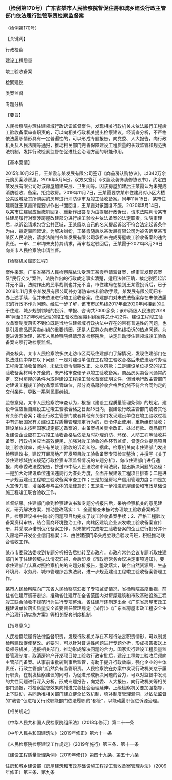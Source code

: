 ### （检例第170号）广东省某市人民检察院督促住房和城乡建设行政主管部门依法履行监管职责检察监督案
（检例第170号）

【关键词】

行政检察

建设工程质量

竣工验收备案

检察建议

类案监督

专题分析

【要旨】

人民检察院办理住建领域行政诉讼监督案件，发现相关行政机关未依法履行工程竣工验收备案审查职责的，可以向相关行政机关提出检察建议。经调查分析，不严格依法履职情形具有一定普遍性的，可以形成专题报告，向党委、人大报告，向行政机关及人民法院等通报，推动相关部门完善保障建设工程质量的长效监管和规范执法机制，发挥行政检察监督在促进社会治理方面的职能作用。

【基本案情】

2015年10月22日，王某霞与某发展有限公司签订《商品房认购协议》，以342万余元购买案涉房屋。2016年5月5日，双方又签订《改造及装饰装修协议书》，约定由某发展有限公司对该房屋加建夹层、卫生间等。因该房屋加建后王某霞认为未完成消防验收、备案，拒绝收房。2019年11月7日，王某霞要求某市住建局对小区大楼公共区域及其所购买的房屋进行消防评审及竣工验收备案。同年11月15日，某市住建局就王某霞所提要求作出书面回复，王某霞对该回复不服，2020年5月14日，以某市住建局应当撤销回复、重新作出答复为由提起行政诉讼，请求法院判令某市住建局履行对案涉房屋改建部分进行竣工验收并依法备案的法定职责。法院审理后，以诉讼请求包含公共区域，王某霞以自己的名义提起诉讼不符合法定起诉条件为由，裁定驳回起诉。为解决纠纷，王某霞随后以某发展有限公司为被告诉至某市某区人民法院，请求法院判令某发展有限公司承担未完成房屋竣工验收备案的违约责任。一审、二审均未支持其请求，再审裁定驳回后，王某霞于2021年8月26日向某市人民检察院申请监督。

【检察机关履职过程】

案件来源。广东省某市人民检察院依法受理王某霞申请监督案，经审查发现该案系"民行交叉"案件，法院作出的行政裁定事实清楚，适用法律正确，裁定驳回起诉并无不当，法院作出的民事裁判也并无不当。市住建局在接到王某霞投诉后，已于2019年11月责令某发展有限公司补办消防审核和验收手续，某发展有限公司已补办上述手续，但并未依法进行竣工验收备案，住建部门对未依法备案存在未依法履职的行政不作为问题。经进一步了解，该市市民热线2017年至2020年间接到的关于住建、城乡规划领域的投诉、举报、咨询共7000余条；该市两级人民法院2018年1月至2021年6月受理的竣工验收备案类纠纷案件总计422件。建设工程竣工验收备案制度落实不到位既是当地住建领域行政执法中存在的带有普遍性的问题，也是引发商品房买卖纠纷的重要诱因，还是人民群众向市民热线投诉的热点问题。为促进诉源治理，某市人民检察院经请示省检察院后，决定启动涉住建领域竣工验收备案专项行政检察监督。

调查核实。某市人民检察院多次走访市区两级住建部门了解情况，发现住建部门在执法过程中存在以下问题：一是对建设单位在工程竣工验收合格后未依法及时办理工程竣工验收备案的，未依法责令限期改正、处以罚款；二是建设单位提交的竣工验收备案材料不齐全的，未严格审查便予以竣工验收备案。商品房买卖合同通常约定，交付房屋的条件为取得建设工程竣工验收备案证明文件，但当地行政主管部门对建设工程竣工验收备案监管缺位，部分商品房验收合格后仍然不符合合同约定的交付条件，导致一系列民事纠纷。

监督意见。某市人民检察院审查认为，根据《建设工程质量管理条例》的规定，建设单位应当自建设工程竣工验收合格之日起15日内，报建设行政主管部门或者其他有关部门备案；建设行政主管部门或者其他有关部门发现建设单位在竣工验收过程中有违反国家有关建设工程质量管理规定行为的，责令停止使用，重新组织验收；建设单位未按照国家规定报送备案的，由备案机关责令改正、处以罚款。商品房开发建设企业应在工程竣工验收合格后依法及时办理消防、环保、人防工程等验收并备案，行政机关应当高效便民，加强对竣工验收的各环节监督，督促企业提高项目竣工验收效率，减少有关竣工验收的诉讼纠纷。据此，检察机关向市住建部门发出检察建议书，建议开展房地产开发项目竣工验收备案专项检查整治；并撰写《关于涉住建领域执法规范行政检察专项监督情况的专题分析》，向市住建部门进行通报，向市委政法委报告，抄送市中级人民法院和市司法局，提出解决问题的路径：一是加大对建设单位违法违规行为查处力度，全面开展建设工程项目排查；二是进一步规范建设工程竣工验收备案审查工作；三是加强房地产信用管理力度；四是加大宣传力度，增强各参与主体的法律意识；五是进一步推进房屋建设和市政基础设施工程竣工联合验收工作。

监督结果。住建部门收到检察建议书和专题分析报告后，采纳检察机关的意见建议，研究解决方案，推动整改落实：1．全面排查未按时办理竣工验收备案的项目。检察建议书中指出的问题项目均完成了竣工验收备案手续；2．严格工程验收备案资料审核，结合营商环境整治工作，向辖区建筑企业派发竣工验收备案宣传册，并采取承诺制优化备案工作，对未按时完成竣工验收备案的企业进行扣分并计入房地产开发企业信用档案；3．由住建部门牵头成立联合验收专班，积极推动联合验收工作。

某市市委政法委收到专题分析报告后批转至市政府。市政府常务会议专题听取住建部门关于住建领域执法情况汇报，会后印发《市政府常务会议决定事项通知》，要求住建部门认真对照检察机关的专题分析报告，整改落实，联合自然资源局、生态环境局、水务局、城市管理综合执法局，进一步规范建设工程竣工验收备案管理工作。

某市人民检察院向广东省人民检察院汇报了专项监督情况，省检察院高度重视，前往省住建厅调研走访，推动省住建厅在全省范围内对房屋建筑和市政基础设施工程竣工联合验收不规范行为进行专项整治。省住建厅还制定出台《广东省房屋市政工程建设单位落实质量安全首要责任管理规定（试行）》《广东省房屋市政工程安全生产治理行动实施方案》等相关配套制度机制。

【指导意义】

人民检察院履行法律监督职责，发现行政机关存在不履行法定职责情形，可以制发检察建议促使整改。必要时，可以针对普遍性问题进行专题分析，形成报告报送上级领导机关，通报相关部门，推动形成解决问题的合力。国家实行建设工程质量监督管理制度，取消房地产开发项目竣工验收行政审批后，建设工程竣工验收后须向主管部门备案。从事前审批转到事后监管，有助于提升行政效率，强化企业的主体责任，行政主管部门仍然负有监管职责。人民检察院在办案中发现行政机关怠于履行职责，在制发检察建议的同时，为促进形成解决问题的合力，可以对监督中发现的共性问题进行深入分析，形成专题报告，向党委、人大报告，向行政机关等相关部门通报，将检察监督效果向推进完善社会治理延伸。上级检察机关要加强指导，上下联动，共同助推相关部门建立健全长效机制，填补制度管理漏洞，以依法监督的"我管"促进相关行政职能部门依法履职的"都管"，以能动履职促进诉源治理。

【相关规定】

《中华人民共和国人民检察院组织法》（2018年修订）第二十一条

《中华人民共和国建筑法》（2019年修正）第六十一条

《人民检察院检察建议工作规定》（2019年施行）第三条、第十一条

《建设工程质量管理条例》（2019年修订）第四十九条、第五十六条

住房和城乡建设部《房屋建筑和市政基础设施工程竣工验收备案管理办法》（2009年修正）第三条、第九条
